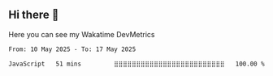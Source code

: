 ## Hi there 👋

Here you can see my Wakatime DevMetrics
<!--START_SECTION:waka-->

```txt
From: 10 May 2025 - To: 17 May 2025

JavaScript   51 mins         ⣿⣿⣿⣿⣿⣿⣿⣿⣿⣿⣿⣿⣿⣿⣿⣿⣿⣿⣿⣿⣿⣿⣿⣿⣿   100.00 %
```

<!--END_SECTION:waka-->


